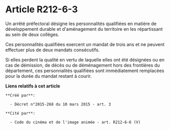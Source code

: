 # Article R212-6-3

Un arrêté préfectoral désigne les personnalités qualifiées en matière de développement durable et d'aménagement du territoire
en les répartissant au sein de deux collèges.

Ces personnalités qualifiées exercent un mandat de trois ans et ne peuvent effectuer plus de deux mandats consécutifs.

Si elles perdent la qualité en vertu de laquelle elles ont été désignées ou en cas de démission, de décès ou de déménagement
hors des frontières du département, ces personnalités qualifiées sont immédiatement remplacées pour la durée du mandat
restant à courir.

**Liens relatifs à cet article**

	**Créé par**:

	  - Décret n°2015-268 du 10 mars 2015 - art. 3

	**Cité par**:

	  - Code du cinéma et de l'image animée - art. R212-6-6 (V)
